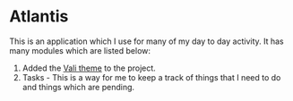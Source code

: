 # Atlantis

This is an application which I use for many of my day to day activity. It has many modules which are listed below:

1. Added the [Vali theme](https://pratikborsadiya.in/vali-admin/) to the project.
2. Tasks - This is a way for me to keep a track of things that I need to do and things which are pending.
